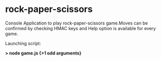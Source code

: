 # rock-paper-scissors
Console Application to play rock-paper-scissors game.Moves can be confirmed by checking HMAC keys and Help option is available for every game.


Launching script:
  <p>
<b> > node game.js {>1 odd arguments}</b>
  </p>

